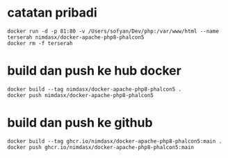 # catatan pribadi
````
docker run -d -p 81:80 -v /Users/sofyan/Dev/php:/var/www/html --name terserah nimdasx/docker-apache-php8-phalcon5  
docker rm -f terserah 
````

# build dan push ke hub docker 
````
docker build --tag nimdasx/docker-apache-php8-phalcon5 .   
docker push nimdasx/docker-apache-php8-phalcon5  
````
# build dan push ke github
````
docker build --tag ghcr.io/nimdasx/docker-apache-php8-phalcon5:main .
docker push ghcr.io/nimdasx/docker-apache-php8-phalcon5:main
````
